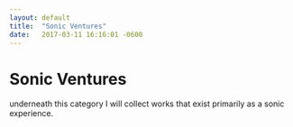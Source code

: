 ```yaml
---
layout: default
title:  "Sonic Ventures"
date:   2017-03-11 16:16:01 -0600
---
```


# Sonic Ventures

underneath this category I will collect works that exist primarily as a sonic experience.
